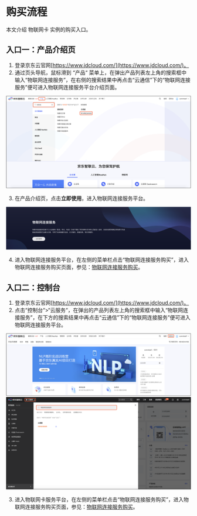 # 购买流程

本文介绍 物联网卡 实例的购买入口。

## 入口一：产品介绍页

1. 登录京东云官网[https://www.jdcloud.com/](https://www.jdcloud.com/)。
2. 通过页头导航，鼠标滑到 “产品“ 菜单上，在弹出产品列表左上角的搜索框中输入“物联网连接服务”，在右侧的搜索结果中再点击“云通信”下的“物联网连接服务”便可进入物联网连接服务平台介绍页面。

![物联网连接服务 控制台](../../../../image/Query-Card-Service/0426-c1.png)

3. 在产品介绍页，点击**立即使用**，进入物联网连接服务平台。

![物联网卡服务](../../../../image/Query-Card-Service/0426-c2.png)

4. 进入物联网连接服务平台，在左侧的菜单栏点击“物联网连接服务购买”，进入物联网连接服务购买页面，参见：[物联网连接服务购买](../Operation-Guide/Purchase.md)。


## 入口二：控制台

1. 登录京东云官网[https://www.jdcloud.com/](https://www.jdcloud.com/)。
2. 点击“控制台“>“云服务“，在弹出的产品列表左上角的搜索框中输入“物联网连接服务”，在下方的搜索结果中再点击“云通信”下的“物联网连接服务”便可进入物联网连接服务平台。

![物联网连接服务 控制台](../../../../image/Query-Card-Service/0426-c3.png)
![物联网连接服务 控制台](../../../../image/Query-Card-Service/0426-c4.png)

3. 进入物联网卡服务平台，在左侧的菜单栏点击“物联网连接服务购买”，进入物联网连接服务购买页面，参见：[物联网连接服务购买](../Operation-Guide/Purchase.md)。

